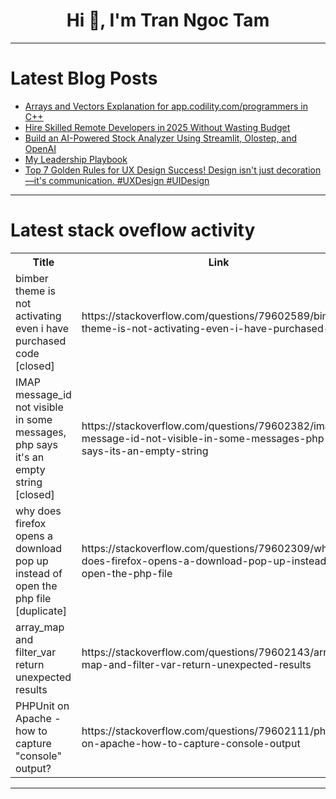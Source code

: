 <h1 align="center">Hi 👋, I'm Tran Ngoc Tam</h1>

---

# Latest Blog Posts 
<!-- BLOG-POST-LIST:START -->
- [Arrays and Vectors Explanation for app.codility.com/programmers in C++](https://dev.to/chrys/arrays-and-vectors-explanation-for-appcodilitycomprogrammers-in-c-4khd)
- [Hire Skilled Remote Developers in 2025 Without Wasting Budget](https://dev.to/appstackwriter/hire-skilled-remote-developers-in-2025-without-wasting-budget-16d4)
- [Build an AI-Powered Stock Analyzer Using Streamlit, Olostep, and OpenAI](https://dev.to/mohammad_ehsanansari_671/build-an-ai-powered-stock-analyzer-using-streamlit-olostep-and-openai-4a3c)
- [My Leadership Playbook](https://dev.to/adityasatrio/my-leadership-playbook-imn)
- [Top 7 Golden Rules for UX Design Success! Design isn&#39;t just decoration—it&#39;s communication. #UXDesign #UIDesign](https://dev.to/swetty_sultania_834f90237/top-7-golden-rules-for-ux-design-success-design-isnt-just-decoration-its-communication-26c1)
<!-- BLOG-POST-LIST:END -->

---

# Latest stack oveflow activity
<table>
  <tr><th>Title</th><th>Link</th></tr>
  <!-- STACKOVERFLOW:START --><tr><td>bimber theme is not activating even i have purchased code [closed]</td><td>https://stackoverflow.com/questions/79602589/bimber-theme-is-not-activating-even-i-have-purchased-code</td></tr><tr><td>IMAP message_id not visible in some messages, php says it&#39;s an empty string [closed]</td><td>https://stackoverflow.com/questions/79602382/imap-message-id-not-visible-in-some-messages-php-says-its-an-empty-string</td></tr><tr><td>why does firefox opens a download pop up instead of open the php file [duplicate]</td><td>https://stackoverflow.com/questions/79602309/why-does-firefox-opens-a-download-pop-up-instead-of-open-the-php-file</td></tr><tr><td>array_map and filter_var return unexpected results</td><td>https://stackoverflow.com/questions/79602143/array-map-and-filter-var-return-unexpected-results</td></tr><tr><td>PHPUnit on Apache - how to capture &quot;console&quot; output?</td><td>https://stackoverflow.com/questions/79602111/phpunit-on-apache-how-to-capture-console-output</td></tr><!-- STACKOVERFLOW:END -->
</table>

---


